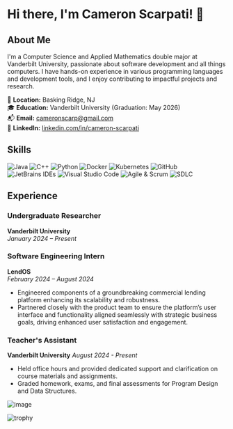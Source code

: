 # Hi there, I'm Cameron Scarpati! 👋

## About Me

I'm a Computer Science and Applied Mathematics double major at Vanderbilt University, passionate about software development and all things computers. I have hands-on experience in various programming languages and development tools, and I enjoy contributing to impactful projects and research.

📍 **Location:** Basking Ridge, NJ  
🎓 **Education:** Vanderbilt University (Graduation: May 2026)  
📬 **Email:** [cameronscarp@gmail.com](mailto:cameronscarp@gmail.com)  
🔗 **LinkedIn:** [linkedin.com/in/cameron-scarpati](https://linkedin.com/in/cameron-scarpati)  

## Skills

![Java](https://img.shields.io/badge/Java-Proficient-brightgreen?style=for-the-badge)
![C++](https://img.shields.io/badge/C++-Limited%20Proficiency-yellow?style=for-the-badge)
![Python](https://img.shields.io/badge/Python-Beginner-orange?style=for-the-badge)
![Docker](https://img.shields.io/badge/Docker-Beginner-orange?style=for-the-badge)
![Kubernetes](https://img.shields.io/badge/Kubernetes-Beginner-orange?style=for-the-badge)
![GitHub](https://img.shields.io/badge/GitHub-Proficient-brightgreen?style=for-the-badge)
![JetBrains IDEs](https://img.shields.io/badge/JetBrains%20IDEs-Proficient-brightgreen?style=for-the-badge)
![Visual Studio Code](https://img.shields.io/badge/VS%20Code-Proficient-brightgreen?style=for-the-badge)
![Agile & Scrum](https://img.shields.io/badge/Agile%20%26%20Scrum-Experienced-blue?style=for-the-badge)
![SDLC](https://img.shields.io/badge/Software%20Development%20Life%20Cycle-Experienced-blue?style=for-the-badge)

## Experience

### Undergraduate Researcher
**Vanderbilt University**  
*January 2024 – Present*

### Software Engineering Intern
**LendOS**  
*February 2024 – August 2024*  
- Engineered components of a groundbreaking commercial lending platform enhancing its scalability and robustness.
-	Partnered closely with the product team to ensure the platform’s user interface and functionality aligned seamlessly with strategic business goals, driving enhanced user satisfaction and engagement.

### Teacher's Assistant
**Vanderbilt University**
*August 2024 - Present*
- Held office hours and provided dedicated support and clarification on course materials and assignments.
- Graded homework, exams, and final assessments for Program Design and Data Structures.

![image](https://github.com/user-attachments/assets/b07333b9-9c93-4f16-a613-02413c25ee7e)

![trophy](https://github-profile-trophy.vercel.app/?username=CameronScarpati&theme=onedark)
